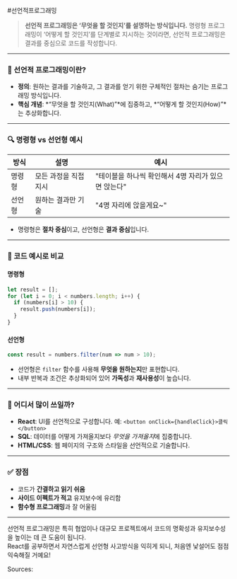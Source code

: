 #선언적프로그래밍
> **선언적 프로그래밍은 ‘무엇을 할 것인지’를 설명하는 방식입니다.**
> 명령형 프로그래밍이 ‘어떻게 할 것인지’를 단계별로 지시하는 것이라면, 선언적 프로그래밍은 결과를 중심으로 코드를 작성합니다.

---

### 🧠 선언적 프로그래밍이란?

- **정의**: 원하는 결과를 기술하고, 그 결과를 얻기 위한 구체적인 절차는 숨기는 프로그래밍 방식입니다.
- **핵심 개념**: *“무엇을 할 것인지(What)”*에 집중하고, *“어떻게 할 것인지(How)”*는 추상화합니다.

---

### 🔍 명령형 vs 선언형 예시

| 방식 | 설명 | 예시 |
|------|------|------|
| 명령형 | 모든 과정을 직접 지시 | "테이블을 하나씩 확인해서 4명 자리가 있으면 앉는다" |
| 선언형 | 원하는 결과만 기술 | "4명 자리에 앉을게요~" |

- 명령형은 **절차 중심**이고, 선언형은 **결과 중심**입니다.

---

### 🧪 코드 예시로 비교

#### 명령형
```javascript
let result = [];
for (let i = 0; i < numbers.length; i++) {
  if (numbers[i] > 10) {
    result.push(numbers[i]);
  }
}
```

#### 선언형
```javascript
const result = numbers.filter(num => num > 10);
```

- 선언형은 `filter` 함수를 사용해 **무엇을 원하는지**만 표현합니다.
- 내부 반복과 조건은 추상화되어 있어 **가독성**과 **재사용성**이 높습니다.

---

### 🧩 어디서 많이 쓰일까?

- **React**: UI를 선언적으로 구성합니다. 예: `<button onClick={handleClick}>클릭</button>`
- **SQL**: 데이터를 어떻게 가져올지보다 *무엇을 가져올지*에 집중합니다.
- **HTML/CSS**: 웹 페이지의 구조와 스타일을 선언적으로 기술합니다.

---

### ✅ 장점

- 코드가 **간결하고 읽기 쉬움**
- **사이드 이펙트가 적고** 유지보수에 유리함
- **함수형 프로그래밍**과 잘 어울림

---

선언적 프로그래밍은 특히 협업이나 대규모 프로젝트에서 코드의 명확성과 유지보수성을 높이는 데 큰 도움이 됩니다.  
React를 공부하면서 자연스럽게 선언형 사고방식을 익히게 되니, 처음엔 낯설어도 점점 익숙해질 거예요!

Sources: 
